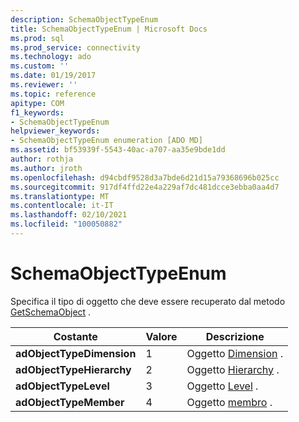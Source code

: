```yaml
---
description: SchemaObjectTypeEnum
title: SchemaObjectTypeEnum | Microsoft Docs
ms.prod: sql
ms.prod_service: connectivity
ms.technology: ado
ms.custom: ''
ms.date: 01/19/2017
ms.reviewer: ''
ms.topic: reference
apitype: COM
f1_keywords:
- SchemaObjectTypeEnum
helpviewer_keywords:
- SchemaObjectTypeEnum enumeration [ADO MD]
ms.assetid: bf53939f-5543-40ac-a707-aa35e9bde1dd
author: rothja
ms.author: jroth
ms.openlocfilehash: d94cbdf9528d3a7bde6d21d15a79368696b025cc
ms.sourcegitcommit: 917df4ffd22e4a229af7dc481dcce3ebba0aa4d7
ms.translationtype: MT
ms.contentlocale: it-IT
ms.lasthandoff: 02/10/2021
ms.locfileid: "100050882"
---
```

# <a name="schemaobjecttypeenum"></a>SchemaObjectTypeEnum
Specifica il tipo di oggetto che deve essere recuperato dal metodo [GetSchemaObject](./getschemaobject-method-ado-md.md) .  
  
|Costante|Valore|Descrizione|  
|--------------|-----------|-----------------|  
|**adObjectTypeDimension**|1|Oggetto [Dimension](./dimension-object-ado-md.md) .|  
|**adObjectTypeHierarchy**|2|Oggetto [Hierarchy](./hierarchy-object-ado-md.md) .|  
|**adObjectTypeLevel**|3|Oggetto [Level](./level-object-ado-md.md) .|  
|**adObjectTypeMember**|4|Oggetto [membro](./member-object-ado-md.md) .|